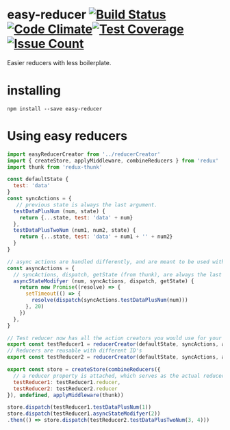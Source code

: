 # easy-reducer [![Build Status](https://travis-ci.org/ericwooley/easy-reducer.svg?branch=master)](https://travis-ci.org/ericwooley/easy-reducer)[![Code Climate](https://codeclimate.com/github/ericwooley/easy-reducer/badges/gpa.svg)](https://codeclimate.com/github/ericwooley/easy-reducer)[![Test Coverage](https://codeclimate.com/github/ericwooley/easy-reducer/badges/coverage.svg)](https://codeclimate.com/github/ericwooley/easy-reducer/coverage)[![Issue Count](https://codeclimate.com/github/ericwooley/easy-reducer/badges/issue_count.svg)](https://codeclimate.com/github/ericwooley/easy-reducer)
Easier reducers with less boilerplate.

# installing
`npm install --save easy-reducer`
# Using easy reducers

```js
import easyReducerCreator from '../reducerCreator'
import { createStore, applyMiddleware, combineReducers } from 'redux'
import thunk from 'redux-thunk'

const defaultState {
  test: 'data'
}
const syncActions = {
   // previous state is always the last argument.
  testDataPlusNum (num, state) {
    return {...state, test: 'data' + num}
  },
  testDataPlusTwoNum (num1, num2, state) {
    return {...state, test: 'data' + num1 + '' + num2}
  }
}

// async actions are handled differently, and are meant to be used with redux-thunk
const asyncActions = {
  // syncActions, dispatch, getState (from thunk), are always the last arguments.
  asyncStateModifyer (num, syncActions, dispatch, getState) {
    return new Promise((resolve) => {
      setTimeout(() => {
        resolve(dispatch(syncActions.testDataPlusNum(num)))
      }, 20)
    })
  },
}

// Test reducer now has all the action creators you would use for your methods, with the types TR1/methodName
export const testReducer1 = reducerCreator(defaultState, syncActions, asyncActions)('TR1')
// Reducers are reusable with different ID's
export const testReducer2 = reducerCreator(defaultState, syncActions, asyncActions)('TR2')

export const store = createStore(combineReducers({
  // a reducer property is attached, which serves as the actual reducer.
  testReducer1: testReducer1.reducer,
  testReducer2: testReducer2.reducer
}), undefined, applyMiddleware(thunk))

store.dispatch(testReducer1.testDataPlusNum(1))
store.dispatch(testReducer1.asyncStateModifyer(2))
.then(() => store.dispatch(testReducer2.testDataPlusTwoNum(3, 4)))

```

